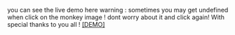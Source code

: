 you can see the live demo here
warning : sometimes you may get undefined when click on the monkey image ! dont worry about it and click again! 
With special thanks to you all !
  <a href="https://mehrdad-mh.github.io/Joke-teller-pishgaman-LiveDemo/"> [DEMO] </a>

